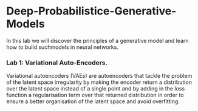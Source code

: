 # Deep-Probabilistice-Generative-Models
In this lab we will discover the principles of a generative model and learn how to build suchmodels in neural networks.

### Lab 1: Variational Auto-Encoders. 
Variational autoencoders (VAEs) are autoencoders that tackle the problem of the latent space irregularity by making the encoder return a distribution over the latent space instead of a single point and by adding in the loss function a regularisation term over that returned distribution in order to ensure a better organisation of the latent space and avoid overfitting.

